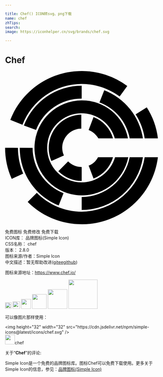 ```yaml
---

title: Chef() ICON转svg、png下载
name: chef
zhTips: 
search: 
image: https://iconhelper.cn/svg/brands/chef.svg

---
```


# Chef  <small style="font-size: 60%;font-weight: 100"></small>

<div id="svg" class="svg-wrap">
<svg role="img" viewBox="0 0 24 24" xmlns="http://www.w3.org/2000/svg"><title>Chef icon</title><path d="M12.03 0C6.94 0 2.57 3.17.82 7.65l1.91.77a10 10 0 0 1 9.3-6.4c2.24 0 4.32.77 5.96 1.97l1.2-1.64A11.96 11.96 0 0 0 12.03 0zm0 2.3a9.76 9.76 0 0 0-9.08 6.23l1.91.7a7.62 7.62 0 0 1 7.17-4.91zm3.55.7l-.76 1.92a7.47 7.47 0 0 1 4.75 5.63h2.08a9.7 9.7 0 0 0-6.07-7.54zm-3.55 1.6a7.44 7.44 0 1 0 7.32 8.9h-2.08a5.5 5.5 0 0 1-5.24 3.94 5.39 5.39 0 0 1-5.42-5.41 5.39 5.39 0 0 1 5.42-5.41 5.4 5.4 0 0 1 5.2 3.93h2.07a7.35 7.35 0 0 0-7.27-5.96zm10.22 1.09L20.5 6.78a9.5 9.5 0 0 1 1.42 3.77H24a11.56 11.56 0 0 0-1.75-4.86zM11.97 6.83a5.22 5.22 0 0 0-4.7 7.27l1.97-.87a2.97 2.97 0 0 1-.27-1.2c0-1.64 1.36-3.01 3-3.01zm1.92.39l-.77 2.02c.66.27 1.15.7 1.53 1.31h2.3a5.04 5.04 0 0 0-3.06-3.33zM0 12.02c0 1.65.33 3.29 1.04 4.87l1.8-.82a10.49 10.49 0 0 1-.82-4.04zm2.3 0c0 4.1 2.51 7.6 6.12 9.03l.76-1.92a7.63 7.63 0 0 1-4.86-7.1zm12.3 1.48c-.33.6-.82 1.1-1.48 1.31l.77 2.03a5.04 5.04 0 0 0 3.06-3.34zm4.97 0a7.73 7.73 0 0 1-7.54 6.24v2.02a9.71 9.71 0 0 0 9.62-8.26zm2.35 0a10.1 10.1 0 0 1-9.9 8.53c-2.73 0-5.24-1.15-7.04-2.95L3.55 20.5c2.19 2.19 5.2 3.5 8.53 3.5A12 12 0 0 0 24 13.5zm-12.02.66l-1.53 1.53a5.21 5.21 0 0 0 3.66 1.53v-2.19a3.02 3.02 0 0 1-2.13-.87z"/></svg>
</div>
<detail full-name='chef'></detail>

<div class="detail-page">
<p>
<span><span class="badge-success badge">免费图标</span> <span class="badge-success badge">免费修改</span>  <span class="badge-success badge">免费下载</span> </span>
<br/>
<span>
ICON库：
<span class="badge-secondary badge">品牌图标(Simple Icon)</span> 
</span>
<br/>
<span>
CSS名称：
<span class="badge-secondary badge">chef</span> 
</span>

<br/>
<span>
版本：
<span class="badge-secondary badge">2.8.0</span> 
</span>
<br/>
<span>图标来源/作者：<span class="badge-light badge">Simple Icon</span></span> 
<br/>
<span class="zh-detail">中文描述：暂无<span class="help-link"><span>帮助改进</span>(<a href="https://gitee.com/liuwave/icon-helper/edit/master/json/brands/chef.json" target="_blank" rel="noopener noreferrer">gitee</a><a href="https://github.com/liuwave/icon-helper/edit/master/json/brands/chef.json" target="_blank" rel="noopener noreferrer">github</a></span>)</span><br/>
</p>
</div><div class="description description alert alert-light"><p>图标来源地址：<a href="https://www.chef.io/" target="_blank" rel="noopener noreferrer">https://www.chef.io/</a></p></div>
<div class="alert alert-dark">
<img height="21" width="21" src="https://cdn.jsdelivr.net/npm/simple-icons@latest/icons/chef.svg" />
<img height="24" width="24" src="https://cdn.jsdelivr.net/npm/simple-icons@latest/icons/chef.svg" />
<img height="32" width="32" src="https://cdn.jsdelivr.net/npm/simple-icons@latest/icons/chef.svg" />
<img height="48" width="48" src="https://cdn.jsdelivr.net/npm/simple-icons@latest/icons/chef.svg" />
<img height="64" width="64" src="https://cdn.jsdelivr.net/npm/simple-icons@latest/icons/chef.svg" />
<img height="96" width="96" src="https://cdn.jsdelivr.net/npm/simple-icons@latest/icons/chef.svg" />

</div>
<div>
  <p>可以像图片那样使用：    
  </p>
  <div class="alert alert-primary" style="font-size: 14px">
    &lt;img height="32" width="32" src="https://cdn.jsdelivr.net/npm/simple-icons@latest/icons/chef.svg" /&gt;
    <copy-btn content='<img height="32" width="32" src="https://cdn.jsdelivr.net/npm/simple-icons@latest/icons/chef.svg" />'></copy-btn>
  </div>
  <div class="alert alert-secondary">
    <img height="32" width="32" src="https://cdn.jsdelivr.net/npm/simple-icons@latest/icons/chef.svg" />chef
    <copy-btn content="chef" btn-title="复制图标名称"></copy-btn>
  </div>
</div>
<div class="icon-detail__container">
<p>关于“<b>Chef</b>”的评论:</p>
</div>
<Vssue title="关于“Chef”的评论" />
<div><p>Simple Icon是一个免费的品牌图标库。图标Chef可以免费下载使用。更多关于  Simple Icon的信息，参见：<a target="_blank" href="https://iconhelper.cn/brands.html">品牌图标(Simple Icon)</a>
</p></div>
